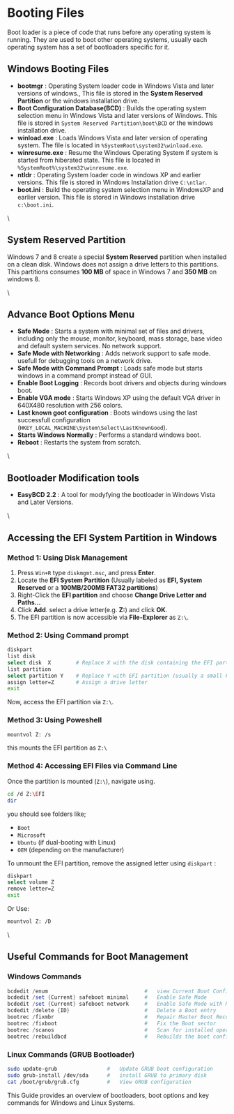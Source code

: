 # Booting Files

Boot loader is a piece of code that runs before any operating system is running. They are used to boot other operating systems, usually each operating system has a set of bootloaders specific for it.

## Windows Booting Files

* **bootmgr** : Operating System loader code in Windows Vista and later versions of windows., This file is stored in the **System Reserved Partition** or the windows installation drive.
* **Boot Configuration Database(BCD)** : Builds the operating system selection menu in Windows Vista and later versions of Windows. This file is stored in `System Reserved Partition\boot\BCD` or the windows installation drive.
* **winload.exe** : Loads Windows Vista and later version of operating system. The file is located in `%SystemRoot\system32\winload.exe`.
* **winresume.exe** : Resume the Windows Operating System if system is started from hiberated state. This file is located in `%SystemRoot%\system32\winresume.exe`.
* **ntldr** : Operating System loader code in windows XP and earlier versions. This file is stored in Windows Installation drive `C:\ntlar`.
* **boot.ini** : Build the operating system selection menu in WindowsXP and earlier version. This file is stored in Windows installation drive `c:\boot.ini`.

\


## System Reserved Partition

Windows 7 and 8 create a special **System Reserved** partition when installed on a clean disk. Windows does not assign a drive letters to this partitions. This partitions consumes **100 MB** of space in Windows 7 and **350 MB** on windows 8.

\


## Advance Boot Options Menu

* **Safe Mode** : Starts a system with minimal set of files and drivers, including only the mouse, monitor, keyboard, mass storage, base video and default system services. No network support.
* **Safe Mode with Networking** : Adds network support to safe mode. usefull for debugging tools on a network drive.
* **Safe Mode with Command Prompt** : Loads safe mode but starts windows in a command prompt instead of GUI.
* **Enable Boot Logging** : Records boot drivers and objects during windows boot.
* **Enable VGA mode** : Starts Windows XP using the default VGA driver in 640X480 resolution with 256 colors.
* **Last known goot configuration** : Boots windows using the last successfull configuration (`HKEY_LOCAL_MACHINE\System\Select\LastKnownGood`).
* **Starts Windows Normally** : Performs a standard windows boot.
* **Reboot** : Restarts the system from scratch.

\


## Bootloader Modification tools

* **EasyBCD 2.2** : A tool for modyfying the bootloader in Windows Vista and Later Versions.

\


## Accessing the EFI System Partition in Windows

### Method 1: Using Disk Management

1. Press `Win+R` type `diskmgmt.msc`, and press **Enter**.
2. Locate the **EFI System Partition** (Usually labeled as **EFI, System Reserved** or a **100MB/200MB FAT32 partitions**)
3. Right-Click the **EFI partition** and choose **Change Drive Letter and Paths...**
4. Click **Add**. select a drive letter(e.g. **Z:**) and click **OK**.
5. The EFI partition is now accessible via **File-Explorer** as `Z:\`.

### Method 2: Using Command prompt

```bash
diskpart
list disk
select disk  X        # Replace X with the disk containing the EFI partition.
list partition
select partition Y    # Replace Y with EFI partition (usually a small FAT32 partition)
assign letter=Z       # Assign a drive letter
exit
```

Now, access the EFI partition via `Z:\`.

### Method 3: Using Poweshell

```bash
mountvol Z: /s
```

this mounts the EFI partition as `Z:\`

### Method 4: Accessing EFI Files via Command Line

Once the partition is mounted (`Z:\`), navigate using.

```bash
cd /d Z:\EFI
dir
```

you should see folders like;

* `Boot`
* `Microsoft`
* `Ubuntu` (if dual-booting with Linux)
* `OEM` (depending on the manufacturer)

To unmount the EFI partition, remove the assigned letter using `diskpart` :

```bash
diskpart
select volume Z
remove letter=Z
exit
```

Or Use:

```bash
mountvol Z: /D
```

\


## Useful Commands for Boot Management

### Windows Commands

```powershell
bcdedit /enum                               #   view Current Boot Configuration
bcdedit /set {Current} safeboot minimal     #   Enable Safe Mode
bcdedit /set {Current} safeboot network     #   Enable Safe Mode with Networking
bcdedit /delete {ID}                        #   Delete a Boot entry
bootrec /fixmbr                             #   Repair Master Boot Record (MBR)
bootrec /fixboot                            #   Fix the Boot sector
bootrec /scanos                             #   Scan for installed operating systems
bootrec /rebuildbcd                         #   Rebuilds the boot configuration data
```

### Linux Commands (GRUB Bootloader)

```bash
sudo update-grub                #   Update GRUB boot configuration
sudo grub-install /dev/sda      #   install GRUB to primary disk
cat /boot/grub/grub.cfg         #   View GRUB configuration
```

This Guide provides an overview of bootloaders, boot options and key commands for Windows and Linux Systems.
